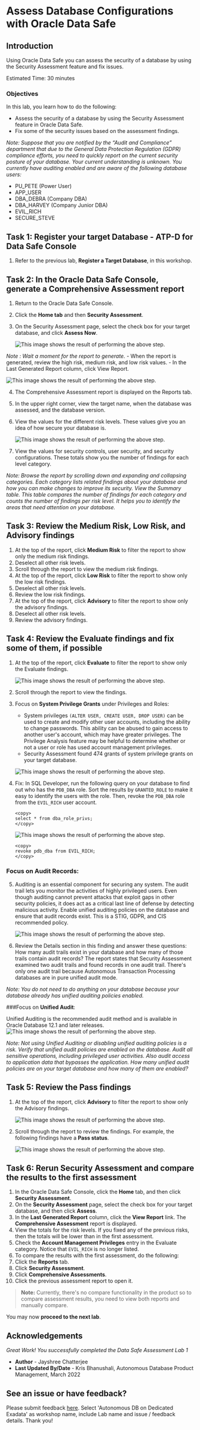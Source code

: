 # Assess Database Configurations with Oracle Data Safe
## Introduction
Using Oracle Data Safe you can assess the security of a database by using the Security Assessment feature and fix issues.

Estimated Time: 30 minutes

### Objectives

In this lab, you learn how to do the following:

- Assess the security of a database by using the Security Assessment feature in Oracle Data Safe.
- Fix some of the security issues based on the assessment findings.

*Note: Suppose that you are notified by the “Audit and Compliance” department that due to the General Data Protection Regulation (GDPR) compliance efforts, you need to quickly report on the current security posture of your database. Your current understanding is unknown. You currently have auditing enabled and are aware of the following database users:*

- PU_PETE (Power User)
- APP_USER
- DBA_DEBRA (Company DBA)
- DBA_HARVEY (Company Junior DBA)
- EVIL_RICH
- SECURE_STEVE

## Task 1: Register your target Database - ATP-D for Data Safe Console

1. Refer to the previous lab, **Register a Target Database**, in this workshop.

## Task 2: In the Oracle Data Safe Console, generate a Comprehensive Assessment report

1. Return to the Oracle Data Safe Console.
2. Click the **Home tab** and then **Security Assessment**.
3. On the Security Assessment page, select the check box for your target database, and click **Assess Now**.

    ![This image shows the result of performing the above step.](./images/img4.png " ")

*Note : Wait a moment for the report to generate.*
    - When the report is generated, review the high risk, medium risk, and low risk values.
    - In the Last Generated Report column, click View Report.

![This image shows the result of performing the above step.](./images/img5.png " ")

4. The Comprehensive Assessment report is displayed on the Reports tab.
5. In the upper right corner, view the target name, when the database was assessed, and the database version.
6. View the values for the different risk levels. These values give you an idea of how secure your database is.

    ![This image shows the result of performing the above step.](./images/img6.png " ")

7. View the values for security controls, user security, and security configurations. These totals show you the number of findings for each level category.

*Note: Browse the report by scrolling down and expanding and collapsing categories. Each category lists related findings about your database and how you can make changes to improve its security.*
*View the Summary table. This table compares the number of findings for each category and counts the number of findings per risk level. It helps you to identify the areas that need attention on your database.*

## Task 3: Review the Medium Risk, Low Risk, and Advisory findings

1. At the top of the report, click **Medium Risk** to filter the report to show only the medium risk findings.
2. Deselect all other risk levels.
3. Scroll through the report to view the medium risk findings.
4. At the top of the report, click **Low Risk** to filter the report to show only the low risk findings.
5. Deselect all other risk levels.
6. Review the low risk findings.
7. At the top of the report, click **Advisory** to filter the report to show only the advisory findings.
8. Deselect all other risk levels.
9. Review the advisory findings.

## Task 4: Review the Evaluate findings and fix some of them, if possible

1. At the top of the report, click **Evaluate** to filter the report to show only the Evaluate findings.

    ![This image shows the result of performing the above step.](./images/img7.png " ")
2. Scroll through the report to view the findings.
3. Focus on **System Privilege Grants** under Privileges and Roles:
    - System privileges `(ALTER USER, CREATE USER, DROP USER)` can be used to create and modify other user accounts, including the ability to change passwords. This ability can be abused to gain access to another user's account, which may have greater privileges. The Privilege Analysis feature may be helpful to determine whether or not a user or role has used account management privileges.
    - Security Assessment found 474 grants of system privilege grants on your target database.

    ![This image shows the result of performing the above step.](./images/img8.png " ")

4. Fix: In SQL Developer, run the following query on your database to find out who has the `PDB_DBA` role. Sort the results by `GRANTED_ROLE` to make it easy to identify the users with the role. Then, revoke the `PDB_DBA` role from the `EVIL_RICH` user account.  

    ```
    <copy>
    select * from dba_role_privs;
    </copy>
    ```   
   ![This image shows the result of performing the above step.](./images/img9.jpg " ")    

     ```
    <copy>
    revoke pdb_dba from EVIL_RICH;
    </copy>
    ```     

### Focus on **Audit Records**:

5. Auditing is an essential component for securing any system. The audit trail lets you monitor the activities of highly privileged users. Even though auditing cannot prevent attacks that exploit gaps in other security policies, it does act as a critical last line of defense by detecting malicious activity. Enable unified auditing policies on the database and ensure that audit records exist. This is a STIG, GDPR, and CIS recommended policy.

    ![This image shows the result of performing the above step.](./images/img10.jpg " ")

6. Review the Details section in this finding and answer these questions: How many audit trails exist in your database and how many of those trails contain audit records? The report states that Security Assessment examined two audit trails and found records in one audit trail. There's only one audit trail because Autonomous Transaction Processing databases are in pure unified audit mode.

*Note: You do not need to do anything on your database because your database already has unified auditing policies enabled.*

###Focus on **Unified Audit**:

Unified Auditing is the recommended audit method and is available in Oracle Database 12.1 and later releases.
    ![This image shows the result of performing the above step.](./images/img11.jpg " ")

*Note: Not using Unified Auditing or disabling unified auditing policies is a risk. Verify that unified audit policies are enabled on the database. Audit all sensitive operations, including privileged user activities. Also audit access to application data that bypasses the application. How many unified audit policies are on your target database and how many of them are enabled?*

## Task 5: Review the Pass findings

1. At the top of the report, click **Advisory** to filter the report to show only the Advisory findings.

    ![This image shows the result of performing the above step.](./images/img12.png " ")

2. Scroll through the report to review the findings. For example, the following findings have a **Pass status**.

    ![This image shows the result of performing the above step.](./images/img13.png " ")

## Task 6: Rerun Security Assessment and compare the results to the first assessment

1. In the Oracle Data Safe Console, click the **Home** tab, and then click **Security Assessment**.
2. On the **Security Assessment** page, select the check box for your target database, and then click **Assess**.
3. In the **Last Generated Report** column, click the **View Report** link. The **Comprehensive Assessment** report is displayed.
4. View the totals for the risk levels. If you fixed any of the previous risks, then the totals will be lower than in the first assessment.
5. Check the **Account Management Privileges** entry in the Evaluate category. Notice that `EVIL_RICH` is no longer listed.
6. To compare the results with the first assessment, do the following:
7. Click the **Reports** tab.
8. Click **Security Assessment**.
9. Click **Comprehensive Assessments**.
10. Click the previous assessment report to open it.

> **Note:**
Currently, there's no compare functionality in the product so to compare assessment results, you need to view both reports and manually compare.

You may now **proceed to the next lab**.

## Acknowledgements

*Great Work! You successfully completed the Data Safe Assessment Lab 1*

- **Author** - Jayshree Chatterjee
- **Last Updated By/Date** - Kris Bhanushali, Autonomous Database Product Management, March 2022


## See an issue or have feedback?  
Please submit feedback [here](https://apexapps.oracle.com/pls/apex/f?p=133:1:::::P1_FEEDBACK:1).   Select 'Autonomous DB on Dedicated Exadata' as workshop name, include Lab name and issue / feedback details. Thank you!
